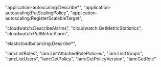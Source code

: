 
"application-autoscaling:Describe*",
"application-autoscaling:PutScalingPolicy",
"application-autoscaling:RegisterScalableTarget",

"cloudwatch:DescribeAlarms",
"cloudwatch:GetMetricStatistics",
"cloudwatch:PutMetricAlarm",

"elasticloadbalancing:Describe*",

"iam:ListRoles",
"iam:ListAttachedRolePolicies",
"iam:ListGroups",
"iam:ListUsers",
"iam:GetPolicy",
"iam:GetPolicyVersion",
"iam:GetRole"